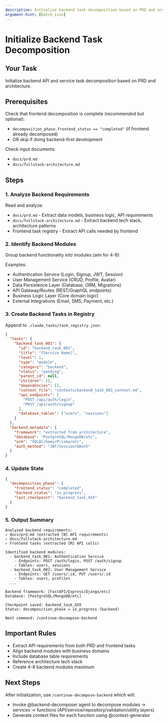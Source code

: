 ```yaml
---
description: Initialize backend task decomposition based on PRD and architecture
argument-hint: [batch_size]
---
```


# Initialize Backend Task Decomposition

## Your Task
Initialize backend API and service task decomposition based on PRD and architecture.

## Prerequisites
Check that frontend decomposition is complete (recommended but optional):
- `decomposition_phase.frontend_status == "completed"` (if frontend already decomposed)
- OR skip if doing backend-first development

Check input documents:
- `docs/prd.md`
- `docs/fullstack-architecture.md`

## Steps

### 1. Analyze Backend Requirements
Read and analyze:
- `docs/prd.md` - Extract data models, business logic, API requirements
- `docs/fullstack-architecture.md` - Extract backend tech stack, architecture patterns
- Frontend task registry - Extract API calls needed by frontend

### 2. Identify Backend Modules
Group backend functionality into modules (aim for 4-8):

Examples:
- Authentication Service (Login, Signup, JWT, Session)
- User Management Service (CRUD, Profile, Avatar)
- Data Persistence Layer (Database, ORM, Migrations)
- API Gateway/Routes (REST/GraphQL endpoints)
- Business Logic Layer (Core domain logic)
- External Integrations (Email, SMS, Payment, etc.)

### 3. Create Backend Tasks in Registry
Append to `.claude_tasks/task_registry.json`:
```json
{
  "tasks": {
    "backend_task_001": {
      "id": "backend_task_001",
      "title": "[Service Name]",
      "level": 1,
      "type": "module",
      "category": "backend",
      "status": "pending",
      "parent_id": null,
      "children": [],
      "dependencies": [],
      "context_file": "contexts/backend_task_001_context.md",
      "api_endpoints": [
        "POST /api/auth/login",
        "POST /api/auth/signup"
      ],
      "database_tables": ["users", "sessions"]
    }
  },
  "backend_metadata": {
    "framework": "extracted from architecture",
    "database": "PostgreSQL/MongoDB/etc",
    "orm": "SQLAlchemy/Prisma/etc",
    "auth_method": "JWT/Session/OAuth"
  }
}
```

### 4. Update State
```json
{
  "decomposition_phase": {
    "frontend_status": "completed",
    "backend_status": "in_progress",
    "last_checkpoint": "backend_task_XXX"
  }
}
```

### 5. Output Summary
```
Analyzed backend requirements:
✓ docs/prd.md (extracted [N] API requirements)
✓ docs/fullstack-architecture.md
✓ Frontend tasks (extracted [M] API calls)

Identified backend modules:
  - backend_task_001: Authentication Service
    - Endpoints: POST /auth/login, POST /auth/signup
    - Tables: users, sessions
  - backend_task_002: User Management Service
    - Endpoints: GET /users/:id, PUT /users/:id
    - Tables: users, profiles
  ...

Backend framework: [FastAPI/Express/Django/etc]
Database: [PostgreSQL/MongoDB/etc]

Checkpoint saved: backend_task_XXX
Status: decomposition_phase = in_progress (backend)

Next command: /continue-decompose-backend
```

## Important Rules
- Extract API requirements from both PRD and frontend tasks
- Align backend modules with business domains
- Include database table requirements
- Reference architecture tech stack
- Create 4-8 backend modules maximum

## Next Steps
After initialization, use `/continue-decompose-backend` which will:
- Invoke @backend-decomposer agent to decompose modules → services → functions (API/service/repository/validation/utility layers)
- Generate context files for each function using @context-generator

````
